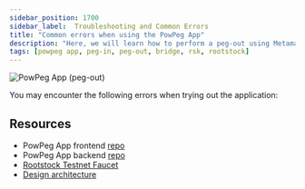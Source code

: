 ```yaml
---
sidebar_position: 1700
sidebar_label:  Troubleshooting and Common Errors
title: "Common errors when using the PowPeg App"
description: "Here, we will learn how to perform a peg-out using Metamask Wallet."
tags: [powpeg app, peg-in, peg-out, bridge, rsk, rootstock]
---
```


![PowPeg App (peg-out)](/img/resources/powpeg/pegout.gif)

You may encounter the following errors when trying out the application:


## Resources
* PowPeg App frontend [repo](https://github.com/rsksmart/2wp-app)
* PowPeg App backend [repo](https://github.com/rsksmart/2wp-api)
* [Rootstock Testnet Faucet](https://faucet.rootstock.io/)
* [Design architecture](/resources/guides/powpeg-app/advanced-operations/design-architecture/)